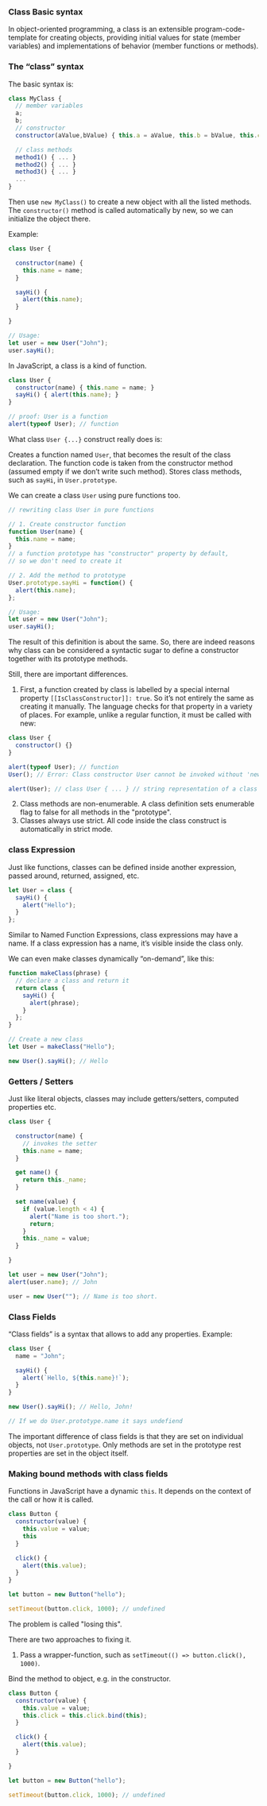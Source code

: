 ### Class Basic syntax

In object-oriented programming, a class is an extensible program-code-template for creating objects, providing initial values for state (member variables) and implementations of behavior (member functions or methods).

### The “class” syntax
The basic syntax is:
```js
class MyClass {
  // member variables
  a;
  b;
  // constructor
  constructor(aValue,bValue) { this.a = aValue, this.b = bValue, this.c = 25 } // sets up three member properties a, b and c  though c is not declared it is still valid because it will be created with the constructor and each object of MyClass will have c too as a,b.

  // class methods
  method1() { ... }
  method2() { ... }
  method3() { ... }
  ...
}
```
Then use ``new MyClass()`` to create a new object with all the listed methods.
The ``constructor()`` method is called automatically by new, so we can initialize the object there.

Example: 
```js
class User {

  constructor(name) {
    this.name = name;
  }

  sayHi() {
    alert(this.name);
  }

}

// Usage:
let user = new User("John");
user.sayHi();
```

In JavaScript, a class is a kind of function.
```js
class User {
  constructor(name) { this.name = name; }
  sayHi() { alert(this.name); }
}

// proof: User is a function
alert(typeof User); // function
```

What class ``User {...}`` construct really does is:

Creates a function named ``User``, that becomes the result of the class declaration. The function code is taken from the constructor method (assumed empty if we don’t write such method).
Stores class methods, such as ``sayHi``, in ``User.prototype``.

We can create a class ``User`` using pure functions too. 
```js
// rewriting class User in pure functions

// 1. Create constructor function
function User(name) {
  this.name = name;
}
// a function prototype has "constructor" property by default,
// so we don't need to create it

// 2. Add the method to prototype
User.prototype.sayHi = function() {
  alert(this.name);
};

// Usage:
let user = new User("John");
user.sayHi();
```

The result of this definition is about the same. So, there are indeed reasons why class can be considered a syntactic sugar to define a constructor together with its prototype methods.

Still, there are important differences.

1. First, a function created by class is labelled by a special internal property ``[[IsClassConstructor]]: true``. So it’s not entirely the same as creating it manually.
The language checks for that property in a variety of places. For example, unlike a regular function, it must be called with new:
```js
class User {
  constructor() {}
}

alert(typeof User); // function
User(); // Error: Class constructor User cannot be invoked without 'new'

alert(User); // class User { ... } // string representation of a class starts with class 
```
2. Class methods are non-enumerable. A class definition sets enumerable flag to false for all methods in the "prototype".
3. Classes always use strict. All code inside the class construct is automatically in strict mode.

### class Expression
Just like functions, classes can be defined inside another expression, passed around, returned, assigned, etc. 
```js
let User = class {
  sayHi() {
    alert("Hello");
  }
};
```
Similar to Named Function Expressions, class expressions may have a name.
If a class expression has a name, it’s visible inside the class only. 

We can even make classes dynamically “on-demand”, like this:
```js
function makeClass(phrase) {
  // declare a class and return it
  return class {
    sayHi() {
      alert(phrase);
    }
  };
}

// Create a new class
let User = makeClass("Hello");

new User().sayHi(); // Hello
```

### Getters / Setters
Just like literal objects, classes may include getters/setters, computed properties etc.

```js
class User {

  constructor(name) {
    // invokes the setter
    this.name = name;
  }

  get name() {
    return this._name;
  }

  set name(value) {
    if (value.length < 4) {
      alert("Name is too short.");
      return;
    }
    this._name = value;
  }

}

let user = new User("John");
alert(user.name); // John

user = new User(""); // Name is too short.
```

### Class Fields

“Class fields” is a syntax that allows to add any properties.
Example: 
```js
class User {
  name = "John";

  sayHi() {
    alert(`Hello, ${this.name}!`);
  }
}

new User().sayHi(); // Hello, John!

// If we do User.prototype.name it says undefiend
```

The important difference of class fields is that they are set on individual objects, not ``User.prototype``. Only methods are set in the prototype rest properties are set in the object itself. 

### Making bound methods with class fields
Functions in JavaScript have a dynamic ``this``. It depends on the context of the call or how it is called. 
```js
class Button {
  constructor(value) {
    this.value = value;
    this
  }

  click() {
    alert(this.value);
  }
}

let button = new Button("hello");

setTimeout(button.click, 1000); // undefined
```
The problem is called "losing this".

There are two approaches to fixing it.

1. Pass a wrapper-function, such as ``setTimeout(() => button.click(), 1000)``.

Bind the method to object, e.g. in the constructor.
```js
class Button {
  constructor(value) {
    this.value = value;
    this.click = this.click.bind(this);
  }

  click() {
    alert(this.value);
  }

}

let button = new Button("hello");

setTimeout(button.click, 1000); // undefined
```